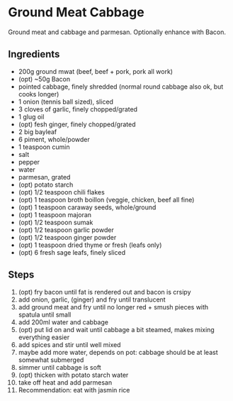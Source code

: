 # Ground Meat Cabbage
Ground meat and cabbage and parmesan. Optionally enhance with Bacon.

## Ingredients
* 200g ground mwat (beef, beef + pork, pork all work)
* (opt) ~50g Bacon
* pointed cabbage, finely shredded (normal round cabbage also ok, but cooks longer)
* 1 onion (tennis ball sized), sliced
* 3 cloves of garlic, finely chopped/grated
* 1 glug oil
* (opt) fesh ginger, finely chopped/grated
* 2 big bayleaf
* 6 piment, whole/powder
* 1 teaspoon cumin
* salt
* pepper
* water
* parmesan, grated
* (opt) potato starch
* (opt) 1/2 teaspoon chili flakes
* (opt) 1 teaspoon broth boillon (veggie, chicken, beef all fine)
* (opt) 1 teaspoon caraway seeds, whole/ground
* (opt) 1 teaspoon majoran
* (opt) 1/2 teaspoon sumak
* (opt) 1/2 teaspoon garlic powder
* (opt) 1/2 teaspoon ginger powder
* (opt) 1 teaspoon dried thyme or fresh (leafs only)
* (opt) 6 fresh sage leafs, finely sliced

## Steps
1. (opt) fry bacon until fat is rendered out and bacon is crsipy
2. add onion, garlic, (ginger) and fry until translucent
3. add ground meat and fry until no longer red + smush pieces with spatula until small
4. add 200ml water and cabbage 
5. (opt) put lid on and wait until cabbage a bit steamed, makes mixing everything easier
6. add spices and stir until well mixed
7. maybe add more water, depends on pot: cabbage should be at least somewhat submerged
8. simmer until cabbage is soft
9. (opt) thicken with potato starch water
10. take off heat and add parmesan
11. Recommendation: eat with jasmin rice

